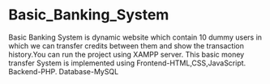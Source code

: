# Basic_Banking_System
Basic Banking System is dynamic website which contain 10 dummy users in which we can transfer credits between them and show the transaction history.You can run the project using XAMPP server.
This basic money transfer System is implemented using
Frontend-HTML,CSS,JavaScript.
   Backend-PHP.
   Database-MySQL
